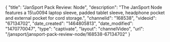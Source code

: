 {
    "title": "JanSport Pack Review: Node",
    "description": "The JanSport Node features a 15\u0094 laptop sleeve, padded tablet sleeve, headphone pocket and external pocket for cord storage.",
    "channelid": "168538",
    "videoid": "67134702",
    "date_created": "1464805813",
    "date_modified": "1470770047",
    "type": "captivate",
    "layout": "channelVideo",
    "url": "\/jansport\/jansport-pack-review-node\/168538-67134702"
}